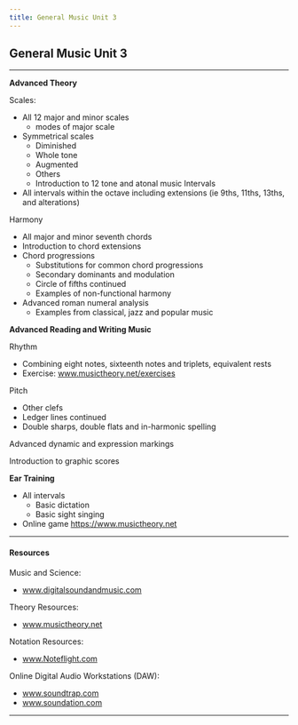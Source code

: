 ```yaml
---
title: General Music Unit 3
---
```

<!-- # General Music Unit 3 -->

## General Music Unit 3

- - -

**Advanced Theory**

Scales: 

* All 12 major and minor
  scales
  * modes of major scale
* Symmetrical scales
  * Diminished
  * Whole tone
  * Augmented
  * Others 
  * Introduction to 12 tone and atonal music
    Intervals  
* All intervals within the octave including extensions (ie 9ths, 11ths, 13ths, and alterations) 

Harmony

* All major and minor seventh chords
* Introduction to chord extensions
* Chord progressions
  * Substitutions for common chord progressions
  * Secondary dominants
    and modulation
  * Circle of fifths continued
  * Examples of non-functional harmony
* Advanced roman numeral analysis
  * Examples from classical, jazz and popular music

**Advanced Reading and Writing Music**

Rhythm

* Combining eight notes, sixteenth notes and triplets, equivalent rests
* Exercise: www.musictheory.net/exercises

Pitch

* Other clefs
* Ledger lines continued
* Double sharps, double flats and in-harmonic spelling

Advanced dynamic and expression markings

Introduction to graphic scores 

**Ear Training**

* All intervals
  * Basic dictation
  * Basic sight singing
* Online game https://www.musictheory.net

- - -

#### Resources

Music and Science:

* www.digitalsoundandmusic.com

Theory Resources:

* www.musictheory.net

Notation Resources:

* www.Noteflight.com

Online Digital Audio Workstations (DAW):

* www.soundtrap.com
* www.soundation.com

- - -
